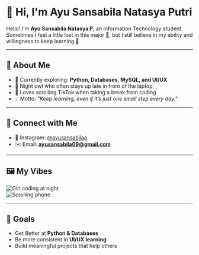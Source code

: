 # 👋 Hi, I'm Ayu Sansabila Natasya Putri

Hello! I'm **Ayu Sansabila Natasya P**, an Information Technology student.  
Sometimes I feel a little lost in this major 🙈, but I still believe in my ability and willingness to keep learning 💪  

---

## 🎯 About Me
- 🌱 Currently exploring: **Python, Databases, MySQL, and UI/UX**  
- 🌙 Night owl who often stays up late in front of the laptop  
- 📱 Loves scrolling TikTok when taking a break from coding  
- 💡 Motto: *"Keep learning, even if it’s just one small step every day."*

---

## 🔗 Connect with Me
- 📸 Instagram: [@ayusansabilaa](https://instagram.com/ayusansabilaa)  
- ✉️ Email: **ayusansabila09@gmail.com**

---

## 🖼️ My Vibes
![Girl coding at night](https://media.giphy.com/media/ZVik7pBtu9dNS/giphy.gif)  
![Scrolling phone](https://media.giphy.com/media/l0MYt5jPR6QX5pnqM/giphy.gif)

---

## 🚀 Goals
- Get Better at **Python & Databases**  
- Be more consistent in **UI/UX learning**  
- Build meaningful projects that help others  
